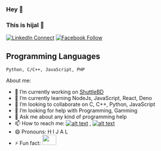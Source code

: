 ### Hey 👋
### This is **hijal** 👋

[![LinkedIn Connect](https://img.shields.io/badge/%20-Connect-black?color=14171A&labelColor=212121&logo=linkedin&logoColor=ffffff)](https://www.linkedin.com/in/hijikesh-hijal-6115a5135/)
[![Facebook Follow](https://img.shields.io/badge/%20-Connect-black?color=14171A&labelColor=1976d2&logo=facebook&logoColor=ffffff)](https://www.facebook.com/hhijal)

## Programming Languages

```
Python, C/C++, JavaScript, PHP
```

About me:


- 🔭 I’m currently working on [ShuttleBD](http://shuttlebd.com/)
- 🌱 I’m currently learning NodeJs, JavaScript, React, Deno
- 👯 I’m looking to collaborate on C, C++, Python, JavaScript
- 🤔 I’m looking for help with Programming, Gamming
- 💬 Ask me about any kind of programming help
- 📫 How to reach me: [![alt text](https://i.imgur.com/P3YfQoD.png)](https://www.facebook.com/hhijal) , [![alt text](http://i.imgur.com/wWzX9uB.png)](https://twitter.com/hiijal)
- 😄 Pronouns: H I J A L
- ⚡ Fun fact: <img src="https://image.flaticon.com/icons/png/512/720/720284.png" height="28" width="38" >


